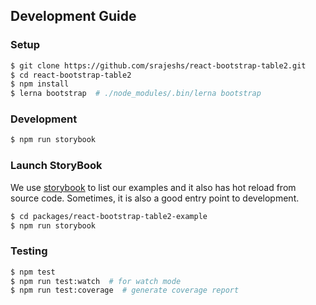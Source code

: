 ## Development Guide

### Setup
```bash
$ git clone https://github.com/srajeshs/react-bootstrap-table2.git
$ cd react-bootstrap-table2
$ npm install
$ lerna bootstrap  # ./node_modules/.bin/lerna bootstrap
```
### Development
```bash
$ npm run storybook
```

### Launch StoryBook
We use [storybook](https://storybook.js.org/) to list our examples and it also has hot reload from source code. Sometimes, it is also a good entry point to development.

```bash
$ cd packages/react-bootstrap-table2-example
$ npm run storybook
```

### Testing
```bash
$ npm test
$ npm run test:watch  # for watch mode
$ npm run test:coverage  # generate coverage report
```
